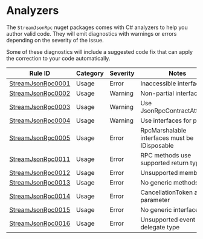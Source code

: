 # Analyzers

The `StreamJsonRpc` nuget packages comes with C# analyzers to help you author valid code. They will emit diagnostics with warnings or errors depending on the severity of the issue.

Some of these diagnostics will include a suggested code fix that can apply the correction to your code automatically.

| Rule ID                                   | Category | Severity | Notes                                                           |
| ----------------------------------------- | -------- | -------- | --------------------------------------------------------------- |
| [StreamJsonRpc0001](StreamJsonRpc0001.md) | Usage    | Error    | Inaccessible interface                                          |
| [StreamJsonRpc0002](StreamJsonRpc0002.md) | Usage    | Warning  | Non-partial interface                                           |
| [StreamJsonRpc0003](StreamJsonRpc0003.md) | Usage    | Warning  | Use JsonRpcContractAttribute                                    |
| [StreamJsonRpc0004](StreamJsonRpc0004.md) | Usage    | Warning  | Use interfaces for proxies                                      |
| [StreamJsonRpc0005](StreamJsonRpc0005.md) | Usage    | Error    | RpcMarshalable interfaces must be IDisposable                   |
| [StreamJsonRpc0011](StreamJsonRpc0011.md) | Usage    | Error    | RPC methods use supported return types                          |
| [StreamJsonRpc0012](StreamJsonRpc0012.md) | Usage    | Error    | Unsupported member                                              |
| [StreamJsonRpc0013](StreamJsonRpc0013.md) | Usage    | Error    | No generic methods                                              |
| [StreamJsonRpc0014](StreamJsonRpc0014.md) | Usage    | Error    | CancellationToken as last parameter                             |
| [StreamJsonRpc0015](StreamJsonRpc0015.md) | Usage    | Error    | No generic interfaces                                           |
| [StreamJsonRpc0016](StreamJsonRpc0016.md) | Usage    | Error    | Unsupported event delegate type                                 |
